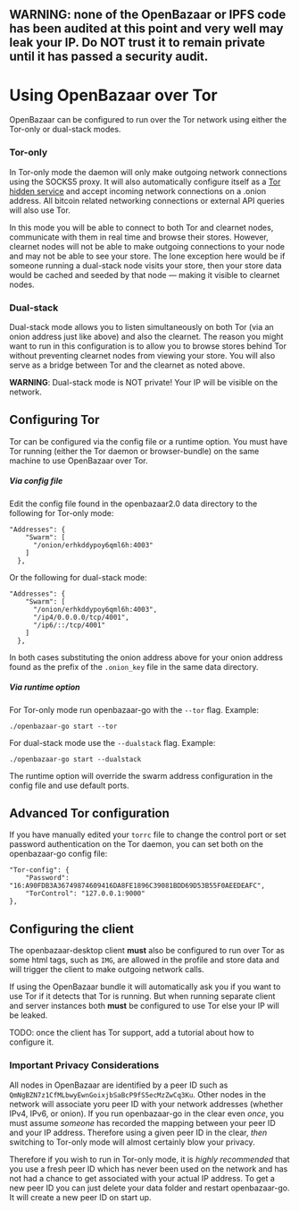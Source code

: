 ## WARNING: none of the OpenBazaar or IPFS code has been audited at this point and very well may leak your IP. Do NOT trust it to remain private until it has passed a security audit.

Using OpenBazaar over Tor
=========================
OpenBazaar can be configured to run over the Tor network using either the Tor-only or dual-stack modes.

### Tor-only

In Tor-only mode the daemon will only make outgoing network connections using the SOCKS5 proxy. It will also automatically configure itself as a [Tor hidden service](https://www.torproject.org/docs/hidden-services.html.en)
and accept incoming network connections on a .onion address. All bitcoin related networking connections or external API queries will also use Tor.

In this mode you will be able to connect to both Tor and clearnet nodes, communicate with them in real time and browse their stores. However, clearnet nodes
will not be able to make outgoing connections to your node and may not be able to see your store. The lone exception here would be if someone running a dual-stack node
visits your store, then your store data would be cached and seeded by that node ― making it visible to clearnet nodes.

### Dual-stack

Dual-stack mode allows you to listen simultaneously on both Tor (via an onion address just like above) and also the clearnet. The reason you might want to run in this configuration
is to allow you to browse stores behind Tor without preventing clearnet nodes from viewing your store. You will also serve as a bridge between Tor and the clearnet as noted
above.

**WARNING**: Dual-stack mode is NOT private! Your IP will be visible on the network.

## Configuring Tor
Tor can be configured via the config file or a runtime option. You must have Tor running (either the Tor daemon or browser-bundle) on the same machine to use OpenBazaar over Tor.

##### Via config file
Edit the config file found in the openbazaar2.0 data directory to the following for Tor-only mode:
```
"Addresses": {
    "Swarm": [
      "/onion/erhkddypoy6qml6h:4003"
    ]
  },
```
Or the following for dual-stack mode:
```
"Addresses": {
    "Swarm": [
      "/onion/erhkddypoy6qml6h:4003",
      "/ip4/0.0.0.0/tcp/4001",
      "/ip6/::/tcp/4001"
    ]
  },
```
In both cases substituting the onion address above for your onion address found as the prefix of the `.onion_key` file in the same data directory.

##### Via runtime option
For Tor-only mode run openbazaar-go with the `--tor` flag.
Example:
```
./openbazaar-go start --tor
```
For dual-stack mode use the `--dualstack` flag.
Example:
```
./openbazaar-go start --dualstack
```
The runtime option will override the swarm address configuration in the config file and use default ports.

## Advanced Tor configuration
If you have manually edited your `torrc` file to change the control port or set password authentication on the Tor daemon, you can set both on the openbazaar-go config file:
```
"Tor-config": {
    "Password": "16:A90FDB3A36749874609416DA8FE1896C39081BDD69D53B55F0AEEDEAFC", 
    "TorControl": "127.0.0.1:9000"
},
```

## Configuring the client
The openbazaar-desktop client **must** also be configured to run over Tor as some html tags, such as `IMG`, are allowed in the profile and store data and will trigger the client to make outgoing network calls.

If using the OpenBazaar bundle it will automatically ask you if you want to use Tor if it detects that Tor is running. But when running separate client and server instances
both **must** be configured to use Tor else your IP will be leaked.

TODO: once the client has Tor support, add a tutorial about how to configure it.

### Important Privacy Considerations

All nodes in OpenBazaar are identified by a peer ID such as `QmNgBZN7z1CfMLbwyEwnGoixjbSaBcP9fS5ecMzZwCq3Ku`. Other nodes in the network will associate yoru peer ID with your
network addresses (whether IPv4, IPv6, or onion). If you run openbazaar-go in the clear even *once*, you must assume *someone* has recorded the mapping between your
peer ID and your IP address. Therefore using a given peer ID in the clear, *then* switching to Tor-only mode will almost certainly blow your privacy.

Therefore if you wish to run in Tor-only mode, it is *highly recommended* that you use a fresh peer ID which has never been used on the network and has not had a chance
to get associated with your actual IP address. To get a new peer ID you can just delete your data folder and restart openbazaar-go. It will create a new peer ID on start up.
